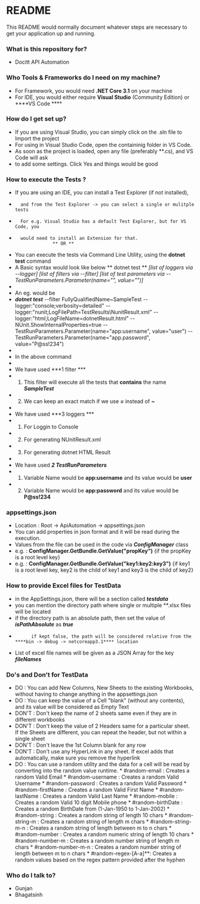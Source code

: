 # README #

This README would normally document whatever steps are necessary to get your application up and running.

### What is this repository for? ###

* Docitt API Automation


### Who Tools & Frameworks do I need on my machine? ###

* For Framework, you would need ****.NET Core 3.1**** on your machine
* For IDE, you would either require ****Visual Studio**** (Community Edition) or ****VS Code ****


### How do I get set up? ###

* If you are using Visual Studio, you can simply click on the .sln file to Import the project
* For using in Visual Studio Code, open the containinig folder in VS Code.
*	As soon as the project is loaded, open any file (preferably **.cs), and VS Code will ask
*	to add some settings. Click Yes and things would be good 


### How to execute the Tests ? ###

* 	If you are using an IDE, you can install a Test Explorer (if not installed), 
*		and from the Test Explorer -> you can select a single or mulitple tests
*		For e.g. Visual Studio has a default Test Explorer, but for VS Code, you
*		would need to install an Extension for that.
					** OR **
*	You can execute the tests via Command Line Utility, using the ****dotnet test**** command
*	A Basic syntax would look like below
** dotnet test ** *[list of loggers via --logger]* *[list of filters via --filter]* *[list of test parameters via -- TestRunParameters.Parameter(name=\"<name>\", value=\"<value>\")]*
*	
*	An eg. would be 
*	***dotnet test*** --filter FullyQualifiedName~SampleTest --logger:"console;verbosity=detailed" --logger:"nunit;LogFilePath=TestResults\NunitResult.xml" --logger:"html;LogFileName=dotnetResult.html" -- NUnit.ShowInternalProperties=true -- TestRunParameters.Parameter(name=\"app:username\", value=\"user\") -- TestRunParameters.Parameter(name=\"app.password\", value=\"P@ss!234\")
*
*	In the above command
*
*	We have used ***1 filter ***
*	1. This filter will execute all the tests that ****contains**** the name ***SampleTest***
*	2. We can keep an exact match if we use ***=*** instead of ***~***
*
*	We have used ***3 loggers ***
*	1. For Loggin to Console
*	2. For generating NUnitResult.xml
*	3. For generating dotnet HTML Result
*
*	We have used ***2 TestRunParameters***
*	1. Variable Name would be ****app:username**** and its value would be ****user****
*	2. Variable Name would be ****app:password**** and its value would be ****P@ss!234****


###  appsettings.json  ###
* Location : Root -> ApiAutomation -> appsettings.json
* You can add properties in json format and it will be read during the execution.
* Values from the file can be used in the code via ***ConfigManager*** class
*	e.g. : ****ConfigManager.GetBundle.GetValue<T>("propKey")****				{if the propKey is a root level key}
*	e.g. : ****ConfigManager.GetBundle.GetValue<T>("key1:key2:key3")****		{if key1 is a root level key, key2 is the child of key1 and key3 is the child of key2}


###  How to provide Excel files for TestData  ###
*	in the AppSettings.json, there will be a section called ***testdata***
*	you can mention the directory path where single or multiple **.xlsx files will be located
*	if the directory path is an absolute path, then set the value of ***isPathAbsolute*** as ***true***
*			if kept false, the path will be considered relative from the ****bin -> debug -> netcoreapp3.1**** location
*	List of excel file names will be given as a JSON Array for the key ***fileNames***

###  Do's and Don't for TestData  ###
*	DO 		: You can add New Columns, New Sheets to the existing Workbooks, without having to change anything in the appsettings.json
*	DO 		: You can keep the value of a Cell "blank" (without any contents), and its value will be considered as Empty Text
*	DON'T	: Don't keep the name of 2 sheets same even if they are in different workbooks
*	DON'T	: Don't keep the value of 2 Headers same for a particular sheet. If the Sheets are different, you can repeat the header, but not within a single sheet
*	DON'T 	: Don't leave the 1st Column blank for any row
*	DON'T	: Don't use any HyperLink in any sheet. If excel adds that automatically, make sure you remove the hyperlink
*	DO		: You can use a random utility and the data for a cell will be read by converting into the random value runtime.
			*	#random-email		: Creates a random Valid Email
			*	#random-username	: Creates a random Valid Username
			*	#random-password	: Creates a random Valid Password
			*	#random-firstName	: Creates a random Valid First Name
			*	#random-lastName	: Creates a random Valid Last Name
			*	#random-mobile		: Creates a random Valid 10 digit Mobile phone
			*	#random-birthDate	: Creates a random BirthDate from (1-Jan-1950 to 1-Jan-2002)
			*	#random-string		: Creates a random string of length 10 chars
			*	#random-string-m	: Creates a random string of length m chars
			*	#random-string-m-n	: Creates a random string of length between m to n chars
			*	#random-number		: Creates a random numeric string of length 10 chars
			*	#random-number-m	: Creates a random number string of length m chars
			*	#random-number-m-n	: Creates a random number string of length between m to n chars
			*	#random-regex-[A-a]**: Creates a random values based on the regex pattern provided after the hyphen



### Who do I talk to? ###

* Gunjan
* Bhagatsinh